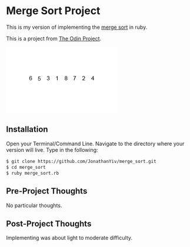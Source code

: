 # Merge Sort Project

This is my version of implementing the [merge sort](https://en.wikipedia.org/wiki/Merge_sort) in ruby.

This is a project from [The Odin Project](https://www.theodinproject.com/courses/ruby-programming/lessons/recursion).

![Merge Sort GIF](/Merge-sort-example-300px.gif)

## Installation

Open your Terminal/Command Line. Navigate to the directory where your version will live. Type in the following:

```
$ git clone https://github.com/JonathanYiv/merge_sort.git
$ cd merge_sort
$ ruby merge_sort.rb
```

## Pre-Project Thoughts

No particular thoughts.

## Post-Project Thoughts

Implementing was about light to moderate difficulty.